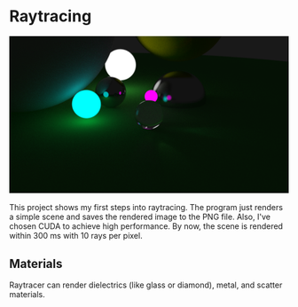 # Raytracing

![image](example/output.png)

This project shows my first steps into raytracing. The program just renders a simple scene and saves the rendered image to the PNG file. Also, I've chosen CUDA to achieve high performance. By now, the scene is rendered within 300 ms with 10 rays per pixel.

## Materials

Raytracer can render dielectrics (like glass or diamond), metal, and scatter materials.
